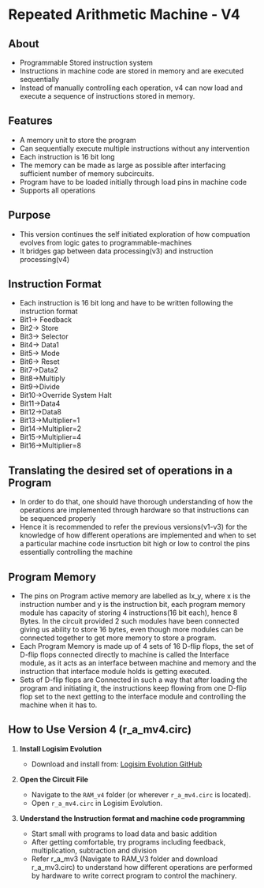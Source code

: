 # Repeated Arithmetic Machine - V4

## About
- Programmable Stored instruction system
- Instructions in machine code are stored in memory and are executed sequentially
- Instead of manually controlling each operation, v4 can now load and execute a sequence of instructions stored in memory.

## Features
- A memory unit to store the program
- Can sequentially execute multiple instructions without any intervention
- Each instruction is 16 bit long
- The memory can be made as large as possible after interfacing sufficient number of memory subcircuits.
- Program have to be loaded initially through load pins in machine code
- Supports all operations 

## Purpose
- This version continues the self initiated exploration of how compuation evolves from logic gates to programmable-machines
- It bridges gap between data processing(v3) and instruction processing(v4)

## Instruction Format
- Each instruction is 16 bit long and have to be written following the instruction format
- Bit1-> Feedback
- Bit2-> Store
- Bit3-> Selector
- Bit4-> Data1
- Bit5-> Mode
- Bit6-> Reset
- Bit7->Data2
- Bit8->Multiply
- Bit9->Divide
- Bit10->Override System Halt
- Bit11->Data4
- Bit12->Data8
- Bit13->Multiplier=1
- Bit14->Multiplier=2
- Bit15->Multiplier=4
- Bit16->Multiplier=8

## Translating the desired set of operations in a Program
- In order to do that, one should have thorough understanding of how the operations are implemented through hardware so that instructions can be sequenced properly
- Hence it is recommended to refer the previous versions(v1-v3) for the knowledge of how different operations are implemented and when to set a particular machine   code insrtuction bit high or low to control the pins essentially controlling the machine

## Program Memory
- The pins on Program active memory are labelled as Ix_y, where x is the instruction number and y is the instruction bit, each program memory module has capacity of storing 4 instructions(16 bit each), hence 8 Bytes. In the circuit provided 2 such modules have been connected giving us ability to store 16 bytes, even though more modules can be connected together to get more memory to store a program.
- Each Program Memory is made up of 4 sets of 16 D-flip flops, the set of D-flip flops connected directly to machine is called the Interface module, as it acts as an interface between machine and memory and the instruction that interface module holds is getting executed. 
- Sets of D-flip flops are Connected in such a way that after loading the program and initiating it, the instructions keep flowing from one D-flip flop set to the next getting to the interface module and controlling the machine when it has to. 

## How to Use Version 4 (r_a_mv4.circ)

1. **Install Logisim Evolution** 
   - Download and install from: [Logisim Evolution GitHub](https://github.com/logisim-evolution/logisim-evolution)

2. **Open the Circuit File** 
   - Navigate to the `RAM_v4` folder (or wherever `r_a_mv4.circ` is located). 
   - Open `r_a_mv4.circ` in Logisim Evolution.

3. **Understand the Instruction format and machine code programming** 
   - Start small with programs to load data and basic addition
   - After getting comfortable, try programs including feedback, multiplication, subtraction and division
   - Refer r_a_mv3 (Navigate to RAM_V3 folder and download r_a_mv3.circ) to understand how different operations are performed by hardware to write correct program      to control the machinery.
